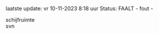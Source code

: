 laatste update: 
vr 10-11-2023  8:18   uur 
Status: FAALT - fout - 
<div class="service Y">schijfruimte</div><div class="service R">svn</div>
